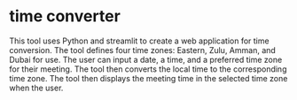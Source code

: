 # time converter
This tool uses Python and streamlit to create a web application for time conversion. The tool defines four time zones: Eastern, Zulu, Amman, and Dubai for use. The user can input a date, a time, and a preferred time zone for their meeting. The tool then converts the local time to the corresponding time zone. The tool then displays the meeting time in the selected time zone when the user. 
